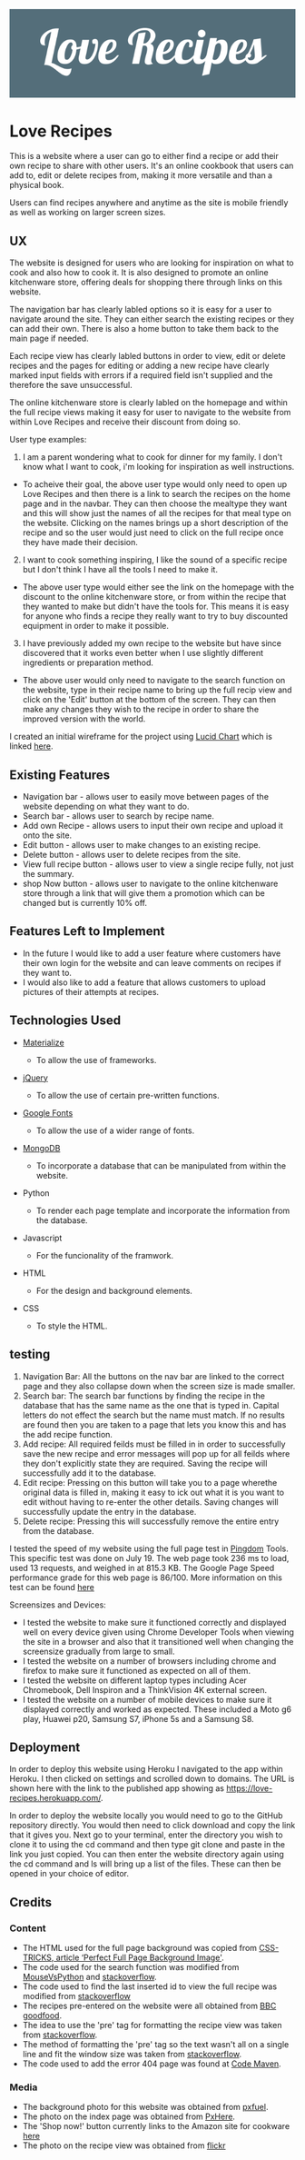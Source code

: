 <p align="center">
  <img  src="static/images/logo.png" alt="Page logo">
</p>

# Love Recipes

This is a website where a user can go to either find a recipe or add their own recipe to share with other users. It's an online cookbook that users can add to, edit or delete recipes from, making it more versatile and than a physical book.

Users can find recipes anywhere and anytime as the site is mobile friendly as well as working on larger screen sizes.

## UX

The website is designed for users who are looking for inspiration on what to cook and also how to cook it. It is also designed to promote an online kitchenware store, offering deals for shopping there through links on this website.

The navigation bar has clearly labled options so it is easy for a user to navigate around the site. They can either search the existing recipes or they can add their own. There is also a home button to take them back to the main page if needed.

Each recipe view has clearly labled buttons in order to view, edit or delete recipes and the pages for editing or adding a new recipe have clearly marked input fields with errors if a required field isn't supplied and the therefore the save unsuccessful. 

The online kitchenware store is clearly labled on the homepage and within the full recipe views making it easy for user to navigate to the website from within Love Recipes and receive their discount from doing so.

User type examples:

1. I am a parent wondering what to cook for dinner for my family. I don't know what I want to cook, i'm looking for inspiration as well instructions.

- To acheive their goal, the above user type would only need to open up Love Recipes and then there is a link to search the recipes on the home page and in the navbar. They can then choose the mealtype they want and this will show just the names of all the recipes for that meal type on the website. Clicking on the names brings up a short description of the recipe and so the user would just need to click on the full recipe once they have made their decision. 

2. I want to cook something inspiring, I like the sound of a specific recipe but I don't think I have all the tools I need to make it. 

- The above user type would either see the link on the homepage with the discount to the online kitchenware store, or from within the recipe that they wanted to make but didn't have the tools for. This means it is easy for anyone who finds a recipe they really want to try to buy discounted equipment in order to make it possible.

3. I have previously added my own recipe to the website but have since discovered that it works even better when I use slightly different ingredients or preparation method.

- The above user would only need to navigate to the search function on the website, type in their recipe name to bring up the full recip view and click on the 'Edit' button at the bottom of the screen. They can then make any changes they wish to the recipe in order to share the improved version with the world.

I created an initial wireframe for the project using [Lucid Chart](https://www.lucidchart.com/pages/home) which is linked [here](static/images/online_cookbook.pdf).

## Existing Features

- Navigation bar - allows user to easily move between pages of the website depending on what they want to do.
- Search bar - allows user to search by recipe name.
- Add own Recipe - allows users to input their own recipe and upload it onto the site.
- Edit button - allows user to make changes to an existing recipe.
- Delete button - allows user to delete recipes from the site. 
- View full recipe button - allows user to view a single recipe fully, not just the summary.
- shop Now button - allows user to navigate to the online kitchenware store through a link that will give them a promotion which can be changed but is currently 10% off.

## Features Left to Implement

- In the future I would like to add a user feature where customers have their own login for the website and can leave comments on recipes if they want to.
- I would also like to add a feature that allows customers to upload pictures of their attempts at recipes.

## Technologies Used

- [Materialize](https://materializecss.com/)
    - To allow the use of frameworks.

- [jQuery](https://jquery.com/)
    - To allow the use of certain pre-written functions.

- [Google Fonts](https://fonts.google.com)
    - To allow the use of a wider range of fonts.

- [MongoDB](https://www.mongodb.com/)
    - To incorporate a database that can be manipulated from within the website.

- Python
    - To render each page template and incorporate the information from the database.

- Javascript
    - For the funcionality of the framwork.

- HTML
    - For the design and background elements.

- CSS
    - To style the HTML.

## testing

1. Navigation Bar: All the buttons on the nav bar are linked to the correct page and they also collapse down when the screen size is made smaller.
2. Search bar: The search bar functions by finding the recipe in the database that has the same name as the one that is typed in. Capital letters do not effect the search but the name must match. If no results are found then you are taken to a page that lets you know this and has the add recipe function.
3. Add recipe: All required feilds must be filled in in order to successfully save the new recipe and error messages will pop up for all feilds where they don't explicitly state they are required. Saving the recipe will successfully add it to the database.
4. Edit recipe: Pressing on this button will take you to a page wherethe original data is filled in, making it easy to ick out what it is you want to edit without having to re-enter the other details. Saving changes will successfully update the entry in the database.
5. Delete recipe: Pressing this will successfully remove the entire entry from the database.

I tested the speed of my website using the full page test in [Pingdom](https://tools.pingdom.com/) Tools.
This specific test was done on July 19. The web page took 236 ms to load, used 13 requests, and weighed in at 815.3 KB.
The Google Page Speed performance grade for this web page is 86/100.
More information on this test can be found [here](https://tools.pingdom.com/#5cd9d3fdf9800000)

Screensizes and Devices:

- I tested the website to make sure it functioned correctly and displayed well on every device given using Chrome Developer Tools when viewing the site in a browser and also that it transitioned well when changing the screensize 
gradually from large to small.
- I tested the website on a number of browsers including chrome and firefox to make sure it functioned as expected on 
all of them. 
- I tested the website on different laptop types including Acer Chromebook, Dell Inspiron and a ThinkVision 4K external 
screen.
- I tested the website on a number of mobile devices to make sure it displayed correctly and worked as expected. These 
included a Moto g6 play, Huawei p20, Samsung S7, iPhone 5s and a Samsung S8.

## Deployment

In order to deploy this website using Heroku I navigated to the app within Heroku. I then clicked on settings and scrolled down to domains. The URL is shown here with the link to the published app showing as https://love-recipes.herokuapp.com/.


In order to deploy the website locally you would need to go to the GitHub repository directly. You would then need to click download 
and copy the link that it gives you. Next go to your terminal, enter the directory you wish to clone it to using the cd 
command and then type git clone and paste in the link you just copied. You can then enter the website directory again 
using the cd command and ls will bring up a list of the files. These can then be opened in your choice of editor.

## Credits

### Content
- The HTML used for the full page background was copied from [CSS-TRICKS, article ‘Perfect Full Page Background Image'](https://css-tricks.com/perfect-full-page-background-image/).
- The code used for the search function was modified from [MouseVsPython](https://www.blog.pythonlibrary.org/2017/12/13/flask-101-how-to-add-a-search-form/) and [stackoverflow](https://stackoverflow.com/questions/7101703/how-do-i-make-case-insensitive-queries-on-mongodb).
- The code used to find the last inserted id to view the full recipe was modified from [stackoverflow](https://stackoverflow.com/questions/8783753/how-to-get-the-object-id-in-pymongo-after-an-insert)
- The recipes pre-entered on the website were all obtained from [BBC goodfood](https://www.bbcgoodfood.com/).
- The idea to use the 'pre' tag for formatting the recipe view was taken from [stackoverflow](https://stackoverflow.com/questions/8573890/using-new-line-n-in-string-and-rendering-the-same-in-html).
- The method of formatting the 'pre' tag so the text wasn't all on a single line and fit the window size was taken from [stackoverflow](https://stackoverflow.com/questions/7132371/can-i-adjust-the-width-of-a-pre-area-to-fit-the-text).
- The code used to add the error 404 page was found at [Code Maven](https://code-maven.com/flask-return-404).

### Media
- The background photo for this website was obtained from [pxfuel](https://www.pxfuel.com/en/free-photo-omiog).
- The photo on the index page was obtained from [PxHere](https://pxhere.com/en/photo/1453277).
- The 'Shop now!' button currently links to the Amazon site for cookware [here](https://www.amazon.co.uk/kitchen-cookware-dining-glassware-cutlery-pans/b?ie=UTF8&node=392546011)
- The photo on the recipe view was obtained from [flickr](https://www.flickr.com/photos/30478819@N08/48558169527/)